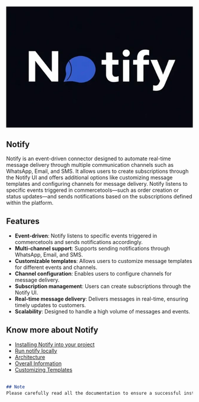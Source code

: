 ![](docs/media/notify_logo.jpg)

## Notify

Notify is an event-driven connector designed to automate real-time message delivery through multiple communication channels such as WhatsApp, Email, and SMS. It allows users to create subscriptions through the Notify UI and offers additional options like customizing message templates and configuring channels for message delivery. Notify listens to specific events triggered in commercetools—such as order creation or status updates—and sends notifications based on the subscriptions defined within the platform.

## Features
- **Event-driven**: Notify listens to specific events triggered in commercetools and sends notifications accordingly.
- **Multi-channel support**: Supports sending notifications through WhatsApp, Email, and SMS.
- **Customizable templates**: Allows users to customize message templates for different events and channels.
- **Channel configuration**: Enables users to configure channels for message delivery.
- **Subscription management**: Users can create subscriptions through the Notify UI.
- **Real-time message delivery**: Delivers messages in real-time, ensuring timely updates to customers.
- **Scalability**: Designed to handle a high volume of messages and events.


## Know more about Notify
- [Installing Notify into your project](docs/install_notify.md)
- [Run notify locally](docs/run_notify_locally.md)
- [Architecture](docs/basic_architecture.jpg)
- [Overall Information](docs/know_about_notify.md)
- [Customizing Templates](docs/how_to_customize_template.md)

##

```markdown
## Note
Please carefully read all the documentation to ensure a successful installation of Notify.
```